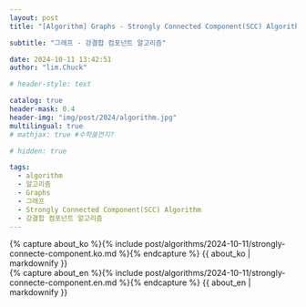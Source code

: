 ```yaml
---
layout: post
title: "[Algorithm] Graphs - Strongly Connected Component(SCC) Algorithm"

subtitle: "그레프 - 강결합 컴포넌트 알고리즘"

date: 2024-10-11 13:42:51
author: "lim.Chuck"

# header-style: text

catalog: true
header-mask: 0.4
header-img: "img/post/2024/algorithm.jpg"
multilingual: true
# mathjax: true #수학쓸껀지?

# hidden: true

tags:
  - algorithm
  - 알고리즘
  - Graphs
  - 그래프
  - Strongly Connected Component(SCC) Algorithm
  - 강결합 컴포넌트 알고리즘
---
```


<div class="ko post-container">
    {% capture about_ko %}{% include post/algorithms/2024-10-11/strongly-connecte-component.ko.md %}{% endcapture %}
    {{ about_ko | markdownify }}
</div>
<div class="en post-container">
    {% capture about_en %}{% include post/algorithms/2024-10-11/strongly-connecte-component.en.md %}{% endcapture %}
    {{ about_en | markdownify }}
</div>
